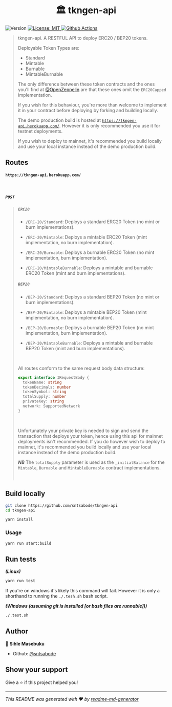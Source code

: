 <h1 align="center">🏛️ tkngen-api</h1>
<p>
  <img alt="Version" src="https://img.shields.io/badge/version-0.1.0-blue.svg?cacheSeconds=2592000" />
  <a href="#" target="_blank">
    <img alt="License: MIT" src="https://img.shields.io/badge/License-MIT-yellow.svg" />
  </a>
  <a href="https://github.com/sntsabode/tkngen-api/actions/workflows/linux.test.yml">
    <img alt="Github Actions" src="https://github.com/sntsabode/tkngen-api/actions/workflows/linux.test.yml/badge.svg"/>
  </a>
</p>

> tkngen-api. A RESTFUL API to deploy ERC20 / BEP20 tokens.
>
> Deployable Token Types are:
>
> * Standard
> * Mintable
> * Burnable
> * MintableBurnable
>
> The only difference between these token contracts and the ones you'll find at [@OpenZeppelin]() are that these ones omit the `ERC20Capped` implementation.
>
> If you wish for this behaviour, you're more than welcome to implement it in your contract before deploying by forking and building locally.
>
> The demo production build is hosted at [`https://tkngen-api.herokuapp.com/`](https://tkngen-api.herokuapp.com/). However it is only recommended you use it for testnet deployments.
>
> If you wish to deploy to mainnet, it's recommended you build locally and use your local instance instead of the demo production build.

## Routes

#### `https://tkngen-api.herokuapp.com/`

<br/>

##### `POST`

> ##### `ERC20`
>
> * `/ERC-20/Standard`: Deploys a standard ERC20 Token (no mint or burn implementations).
>
> * `/ERC-20/Mintable`: Deploys a mintable ERC20 Token (mint implementation, no burn implementation).
>
> * `/ERC-20/Burnable`: Deploys a burnable ERC20 Token (no mint implementation, burn implementation).
>
> * `/ERC-20/MintableBurnable`: Deploys a mintable and burnable ERC20 Token (mint and burn implementations).
>
>
> ##### `BEP20`
>
> * `/BEP-20/Standard`: Deploys a standard BEP20 Token (no mint or burn implementations).
>
> * `/BEP-20/Mintable`: Deploys a mintable BEP20 Token (mint implementation, no burn implementation).
>
> * `/BEP-20/Burnable`: Deploys a burnable BEP20 Token (no mint implementation, burn implementation).
>
> * `/BEP-20/MintableBurnable`: Deploys a mintable and burnable BEP20 Token (mint and burn implementations).
>
> <br/>
>
> All routes conform to the same request body data structure:
>
> ```ts
> export interface IRequestBody {
>   tokenName: string
>   tokenDecimals: number
>   tokenSymbol: string
>   totalSupply: number
>   privateKey: string
>   network: SupportedNetwork
> }
> ```
> 
> <br/>
> 
> Unfortunately your private key is needed to sign and send the transaction that deploys your token, hence using this api for mainnet deployments isn't recommended. If you do however wish to deploy to mainnet, it's recommended you build locally and use your local instance instead of the demo production build.
>
> ***NB*** The `totalSupply` parameter is used as the `_initialBalance` for the `Mintable`, `Burnable` and `MintableBurnable` contract implementations.
> 
> <br/>

## Build locally

```sh
git clone https://github.com/sntsabode/tkngen-api
cd tkngen-api
```

```sh
yarn install
```

### Usage

```sh
yarn run start:build
```

## Run tests

***(Linux)***
```sh
yarn run test
```

If you're on windows it's likely this command will fail.
However it is only a shorthand to running the `./.tesh.sh` bash script.

***(Windows (assuming git is installed [or bash files are runnable]))***

```sh
./.test.sh
```

## Author

👤 **Sihle Masebuku**

* Github: [@sntsabode](https://github.com/sntsabode)

## Show your support

Give a ⭐️ if this project helped you!

***
_This README was generated with ❤️ by [readme-md-generator](https://github.com/kefranabg/readme-md-generator)_